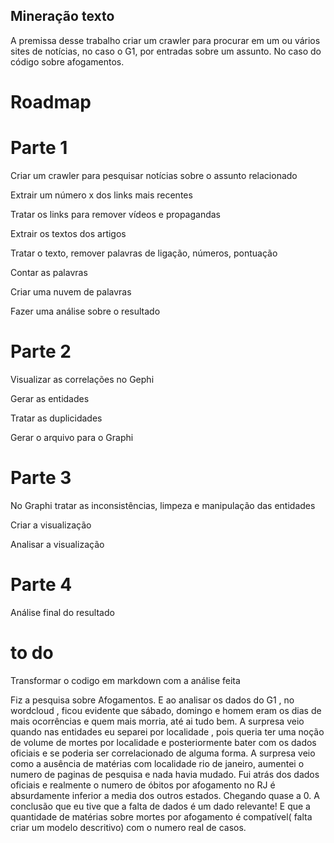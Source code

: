 ## Mineração texto
A premissa desse trabalho criar um crawler para procurar em um ou vários sites de notícias, no caso o G1, por entradas sobre um assunto. No caso do código sobre afogamentos. 

# Roadmap

# Parte 1 

Criar um crawler para pesquisar notícias sobre o assunto relacionado

Extrair um número x dos links mais recentes

Tratar os links para remover vídeos e propagandas

Extrair os textos dos artigos

Tratar o texto, remover palavras de ligação, números, pontuação

Contar as palavras 

Criar uma nuvem de palavras 

Fazer uma análise sobre o resultado

# Parte 2 

Visualizar as correlações no Gephi

Gerar as entidades 

Tratar as duplicidades

Gerar o arquivo para o Graphi

# Parte 3

No Graphi tratar as inconsistências, limpeza e manipulação das entidades

Criar a visualização

Analisar a visualização

# Parte 4

Análise final do resultado


# to do
Transformar o codigo em markdown com a análise feita 

Fiz a pesquisa sobre Afogamentos. E ao analisar os dados do G1 , no wordcloud , ficou evidente que sábado, domingo e homem eram os dias de mais ocorrências e quem mais morria, até ai tudo bem. A surpresa veio quando nas entidades eu separei por localidade , pois queria ter uma noção de volume de mortes por localidade e posteriormente bater com os dados oficiais e se poderia ser correlacionado de alguma forma. A surpresa veio como a ausência de matérias com localidade rio de janeiro, aumentei o numero de paginas de pesquisa e nada havia mudado. Fui atrás dos dados oficiais e realmente o numero de óbitos por afogamento no RJ é absurdamente inferior a media dos outros estados. Chegando quase a 0. A conclusão que eu tive que a falta de dados é um dado relevante! E que a quantidade de matérias sobre mortes por afogamento é compatível( falta criar um modelo descritivo) com o numero real de casos. 
